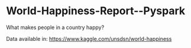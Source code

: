 # World-Happiness-Report--Pyspark

What makes people in a country happy?

Data available in: https://www.kaggle.com/unsdsn/world-happiness

